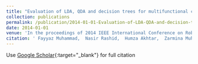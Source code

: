 ```yaml
---
title: "Evaluation of LDA, QDA and decision trees for multifunctional controlled below elbow prosthetic limb using EMG signals"
collection: publications
permalink: /publication/2014-01-01-Evaluation-of-LDA-QDA-and-decision-trees-for-multifunctional-controlled-below-elbow-prosthetic-limb-using-EMG-signals
date: 2014-01-01
venue: 'In the proceedings of 2014 IEEE International Conference on Robotics and Emerging Allied Technologies in Engineering - iCREATE'
citation: ' Fayyaz Muhammad,  Nasir Rashid,  Humza Akhtar,  Zarmina Muhammad,  Syed Gilani,  Umar Ansari, &quot;Evaluation of LDA, QDA and decision trees for multifunctional controlled below elbow prosthetic limb using EMG signals.&quot; In the proceedings of 2014 IEEE International Conference on Robotics and Emerging Allied Technologies in Engineering - iCREATE, 2014.'
---
```

Use [Google Scholar](https://scholar.google.com/scholar?q=Evaluation+of+LDA,+QDA+and+decision+trees+for+multifunctional+controlled+below+elbow+prosthetic+limb+using+EMG+signals){:target="_blank"} for full citation